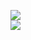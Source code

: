 [![](https://img.shields.io/badge/Made%20With-Github%20Spray-lightgrey.svg?style=for-the-badge&logo=github)](https://github.com/Annihil/github-spray#7879)  
[![](https://i.imgur.com/2DrTn0Z.gif)](https://github.com/Annihil/github-spray)